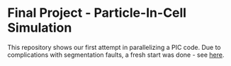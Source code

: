 # Final Project - Particle-In-Cell Simulation

This repository shows our first attempt in parallelizing a PIC code. Due to complications with segmentation faults, a fresh start was done - see [here](https://github.com/olapiv/sputniPIC).